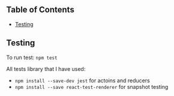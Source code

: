 ## Table of Contents


- [Testing](#testing)


## Testing

To run test: `npm test`

All tests library that I have used:
- `npm install --save-dev jest` for actoins and reducers
-  `npm install --save react-test-renderer` for snapshot testing